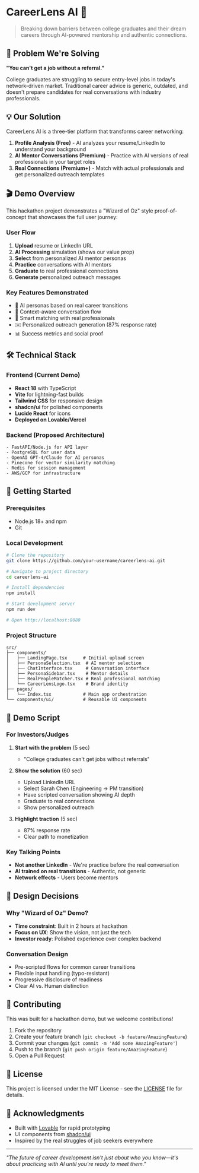 # CareerLens AI 🚀

> Breaking down barriers between college graduates and their dream careers through AI-powered mentorship and authentic connections.

## 🎯 Problem We're Solving

**"You can't get a job without a referral."**

College graduates are struggling to secure entry-level jobs in today's network-driven market. Traditional career advice is generic, outdated, and doesn't prepare candidates for real conversations with industry professionals.

## 💡 Our Solution

CareerLens AI is a three-tier platform that transforms career networking:

1. **Profile Analysis (Free)** - AI analyzes your resume/LinkedIn to understand your background
2. **AI Mentor Conversations (Premium)** - Practice with AI versions of real professionals in your target roles
3. **Real Connections (Premium+)** - Match with actual professionals and get personalized outreach templates

## 🎬 Demo Overview

This hackathon project demonstrates a "Wizard of Oz" style proof-of-concept that showcases the full user journey:

### User Flow
1. **Upload** resume or LinkedIn URL
2. **AI Processing** simulation (shows our value prop)
3. **Select** from personalized AI mentor personas
4. **Practice** conversations with AI mentors
5. **Graduate** to real professional connections
6. **Generate** personalized outreach messages

### Key Features Demonstrated
- 🤖 AI personas based on real career transitions
- 💬 Context-aware conversation flow
- 🎯 Smart matching with real professionals
- ✉️ Personalized outreach generation (87% response rate)
- 📊 Success metrics and social proof

## 🛠 Technical Stack

### Frontend (Current Demo)
- **React 18** with TypeScript
- **Vite** for lightning-fast builds
- **Tailwind CSS** for responsive design
- **shadcn/ui** for polished components
- **Lucide React** for icons
- **Deployed on Lovable/Vercel**

### Backend (Proposed Architecture)
```
- FastAPI/Node.js for API layer
- PostgreSQL for user data
- OpenAI GPT-4/Claude for AI personas
- Pinecone for vector similarity matching
- Redis for session management
- AWS/GCP for infrastructure
```

## 🚀 Getting Started

### Prerequisites
- Node.js 18+ and npm
- Git

### Local Development
```bash
# Clone the repository
git clone https://github.com/your-username/careerlens-ai.git

# Navigate to project directory
cd careerlens-ai

# Install dependencies
npm install

# Start development server
npm run dev

# Open http://localhost:8080
```

### Project Structure
```
src/
├── components/
│   ├── LandingPage.tsx      # Initial upload screen
│   ├── PersonaSelection.tsx  # AI mentor selection
│   ├── ChatInterface.tsx     # Conversation interface
│   ├── PersonaSidebar.tsx    # Mentor details
│   ├── RealPeopleMatcher.tsx # Real professional matching
│   └── CareerLensLogo.tsx    # Brand identity
├── pages/
│   └── Index.tsx            # Main app orchestration
└── components/ui/           # Reusable UI components
```

## 💬 Demo Script

### For Investors/Judges

1. **Start with the problem** (5 sec)
   - "College graduates can't get jobs without referrals"

2. **Show the solution** (60 sec)
   - Upload LinkedIn URL
   - Select Sarah Chen (Engineering → PM transition)
   - Have scripted conversation showing AI depth
   - Graduate to real connections
   - Show personalized outreach

3. **Highlight traction** (5 sec)
   - 87% response rate
   - Clear path to monetization

### Key Talking Points
- **Not another LinkedIn** - We're practice before the real conversation
- **AI trained on real transitions** - Authentic, not generic
- **Network effects** - Users become mentors

## 🎨 Design Decisions

### Why "Wizard of Oz" Demo?
- **Time constraint**: Built in 2 hours at hackathon
- **Focus on UX**: Show the vision, not just the tech
- **Investor ready**: Polished experience over complex backend

### Conversation Design
- Pre-scripted flows for common career transitions
- Flexible input handling (typo-resistant)
- Progressive disclosure of readiness
- Clear AI vs. Human distinction

## 🤝 Contributing

This was built for a hackathon demo, but we welcome contributions!

1. Fork the repository
2. Create your feature branch (`git checkout -b feature/AmazingFeature`)
3. Commit your changes (`git commit -m 'Add some AmazingFeature'`)
4. Push to the branch (`git push origin feature/AmazingFeature`)
5. Open a Pull Request

## 📝 License

This project is licensed under the MIT License - see the [LICENSE](LICENSE) file for details.

## 🙏 Acknowledgments

- Built with [Lovable](https://lovable.dev) for rapid prototyping
- UI components from [shadcn/ui](https://ui.shadcn.com)
- Inspired by the real struggles of job seekers everywhere

---

*"The future of career development isn't just about who you know—it's about practicing with AI until you're ready to meet them."*
